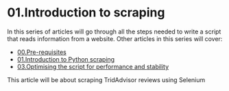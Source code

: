 <!-- 
https://github.com/adam-p/markdown-here/wiki/Markdown-Cheatsheet
-->
# 01.Introduction to scraping
In this series of articles will go through all the steps needed to write a script that reads information from a website. Other articles in this series will cover:
* [00.Pre-requisites](00.Pre-requisites.md)
* [01.Introduction to Python scraping](01.PythonScraping.md)
* [03.Optimising the script for performance and stability](03.Optimisations.md)

This article will be about scraping TridAdvisor reviews using Selenium
